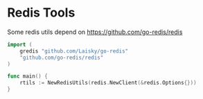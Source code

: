 # Redis Tools

Some redis utils depend on <https://github.com/go-redis/redis>

```go
import (
    gredis "github.com/Laisky/go-redis"
    "github.com/go-redis/redis"
)

func main() {
	rtils := NewRedisUtils(redis.NewClient(&redis.Options{}))
}
```
